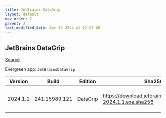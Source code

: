 ```yaml
---
title: JetBrains DataGrip
layout: default
nav_order: 2
parent: J
last_modified_date: Apr 26 2024 at 12:27 AM
---
```


## JetBrains DataGrip

[Source](https://www.jetbrains.com/datagrip)

Evergreen app: `JetBrainsDataGrip`

| Version  | Build         | Edition  | Sha256                                                       | Date       | Size       | Type | URI                                                                                                            |
| -------- | ------------- | -------- | ------------------------------------------------------------ | ---------- | ---------- | ---- | -------------------------------------------------------------------------------------------------------------- |
| 2024.1.1 | 241.15989.121 | DataGrip | https://download.jetbrains.com/cpp/CLion-2024.1.1.exe.sha256 | 04/25/2024 | 1082947152 | exe  | [https://download.jetbrains.com/cpp/CLion-2024.1.1.exe](https://download.jetbrains.com/cpp/CLion-2024.1.1.exe) |
